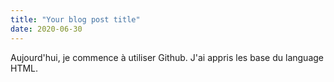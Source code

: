```yaml
---
title: "Your blog post title"
date: 2020-06-30
---
```


Aujourd'hui, je commence à utiliser Github. J'ai appris les base du language HTML.
